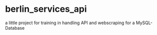# berlin_services_api
a little project for training in handling API and webscraping for a MySQL-Database
